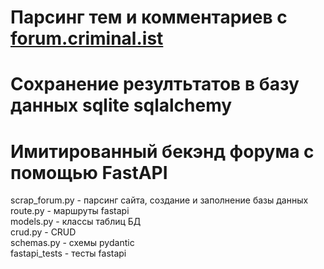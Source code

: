 # Парсинг тем и комментариев с [forum.criminal.ist](https://forum.criminal.ist/)
# Сохранение резултьтатов в базу данных sqlite sqlalchemy
# Имитированный бекэнд форума с помощью FastAPI 

scrap_forum.py - парсинг сайта, создание и заполнение базы данных  
route.py - маршруты fastapi  
models.py - классы таблиц БД  
crud.py - CRUD  
schemas.py - схемы pydantic  
fastapi_tests - тесты fastapi  
